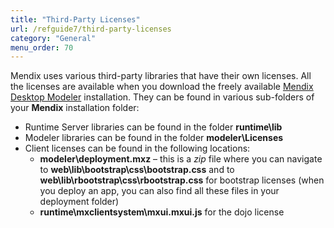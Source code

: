```yaml
---
title: "Third-Party Licenses"
url: /refguide7/third-party-licenses
category: "General"
menu_order: 70
---
```



Mendix uses various third-party libraries that have their own licenses. All the licenses are available when you download the freely available [Mendix Desktop Modeler](https://marketplace.mendix.com/link/studiopro/) installation. They can be found in various sub-folders of your **Mendix** installation folder:

*   Runtime Server libraries can be found in the folder **runtime\lib**
*   Modeler libraries can be found in the folder **modeler\Licenses**
*   Client licenses can be found in the following locations:
	* **modeler\deployment.mxz** – this is a *zip* file where you can navigate to **web\lib\bootstrap\css\bootstrap.css** and to **web\lib\rbootstrap\css\rbootstrap.css** for bootstrap licenses (when you deploy an app, you can also find all these files in your deployment folder)
	* **runtime\mxclientsystem\mxui.mxui.js** for the dojo license

